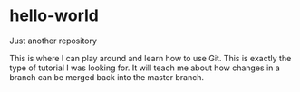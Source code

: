 # hello-world
Just another repository

This is where I can play around and learn how to use Git. This is exactly the type of tutorial I was looking for. It will teach me about how changes in a branch can be merged back into the master branch.

